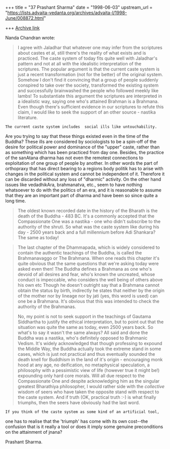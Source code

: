 +++
title = "37 Prashant Sharma"
date = "1998-06-03"
upstream_url = "https://lists.advaita-vedanta.org/archives/advaita-l/1998-June/008872.html"

+++
[Archive link](https://lists.advaita-vedanta.org/archives/advaita-l/1998-June/008872.html)

Nanda Chandran wrote:

> I agree with Jaladhar that whatever one may infer from the scriptures
> about castes et al, still there's the reality of what exists and is
> practiced. The caste system of today fits quite well with Jaladhar's
> pattern and not at all with the idealistic interpretation of the
> scriptures. The popular argument is that the current caste system is
> just a recent transformation (not for the better) of the original
> system. Somehow I don't find it convincing that a group of people
> suddenly conspired to take over the society, transformed the existing
> system and successfully brainwashed the people who followed meekly like
> lambs! To substantiate this argument the scriptures are interpreted in a
> idealistic way, saying one who's attained Brahman is a Brahmana. Even
> though there's sufficient evidence in our scriptures to refute this
> claim, I would like to seek the support of an other source - nastika
> literature.
>

    The current caste system includes  social ills like untouchability.
Are you trying to say that these things existed even in the time of the
Buddha?  These ills are  considered by sociologists to be a spin-off  of
the desire for political power and  dominance of the "upper" caste, rather
than as something which has been practiced from day one.  Besides, the
practice of the sanAtana dharma has not even the remotest connections to
exploitation of one group of people by another. In other words the part of
orthopraxy that has direct bearing to a regions body politik has to arise
with changes in the political system and cannot be independent of it.
Therefore it can be discarded without any loss of "dharmic" activity.   On
the other hand issues like vedadhikAra, brahmanatva, etc., seem to have
nothing whatsoever to do with the politics of an era, and it is reasonable
to assume that they are an important part of dharma and have been so since
quite a long time.


> The oldest known recorded date in the history of the Bharath is the
> death of the Buddha - 483 BC. It's a commonly accepted that the
> Compassionate One was a nastika - one who didn't subscribe to the
> authority of the shruti. So what was the caste system like during his
> day - 2500 years back and a full millennium before Adi Shankara? The
> same as today!

> The last chapter of the Dhammapada, which is widely considered to
> contain the authentic teachings of the Buddha, is called the
> Brahmanavaggo or The Brahmana. When one reads this chapter it's quite
> obvious that the same questions that we're asking today were asked even
> then! The Buddha defines a Brahmana as one who's devoid of all desires
> and fear, who's known the uncreated, whose conduct is impeccable, who
> considers the well being of others above his own etc Though he doesn't
> outright say that a Brahmana cannot obtain the status by birth,
> indirectly he states that neither by the origin of the mother nor by
> lineage nor by jati (yes, this word is used) can one be a Brahmana. It's
> obvious that this was intended to check the authority of the Brahmanas.
>
> No, my point is not to seek support in the teachings of Gautama
> Siddhartha to justify the ethical interpretation, but to point out that
> the situation was quite the same as today, even 2500 years back. So
> what's to say it wasn't the same always? All said and done the Buddha
> was a nastika, who's definitely opposed to Brahmanic Vedism. It's widely
> acknowledged that though professing to expound the Middle Way, the
> Buddha actually took the extreme stand in some cases, which is just not
> practical and thus eventually sounded the death knell for Buddhism in
> the land of it's origin - encouraging monk hood at any age, no
> deification, no metaphysical speculation, a philosophy with a
> pessimistic view of life (however true it might be!) expounding only
> hard core morals. Will all due respect to the Compassionate One and
> despite acknowledging him as the singular greatest Bharathiya
> philosopher, I would rather side with the *collective* wisdom of seers
> who have taken the opposite stand with respect to the caste system. And
> if truth (OK, practical truth :-) is what finally triumphs, then the
> seers have obviously had the last word.
>
>

    If you think of the caste system as some kind of an artificial tool,
one has to realise that the 'triumph' has come with  its own cost--the
confusion that is it really a tool or does it imply some genuine
preconditions on the attainment of jnana?

Prashant Sharma.

